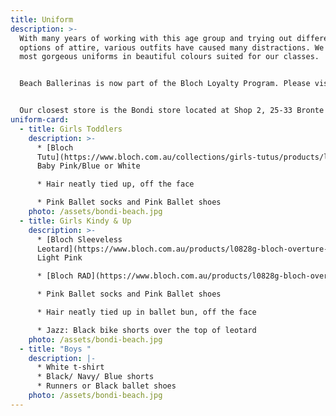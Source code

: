 ```yaml
---
title: Uniform
description: >-
  With many years of working with this age group and trying out different
  options of attire, various outfits have caused many distractions. We have the
  most gorgeous uniforms in beautiful colours suited for our classes.


  Beach Ballerinas is now part of the Bloch Loyalty Program. Please visit any Bloch store to pick up a Loyalty Card that gives you access to a special discount every time you shop at Bloch. 


  Our closest store is the Bondi store located at Shop 2, 25-33 Bronte Road, Bondi Junction.
uniform-card:
  - title: Girls Toddlers
    description: >-
      * [Bloch
      Tutu](https://www.bloch.com.au/collections/girls-tutus/products/l57120g-bloch-desdemona-tutu-girls-leotard-3?variant=23305271181393):
      Baby Pink/Blue or White

      * Hair neatly tied up, off the face

      * Pink Ballet socks and Pink Ballet shoes
    photo: /assets/bondi-beach.jpg
  - title: Girls Kindy & Up
    description: >-
      * [Bloch Sleeveless
      Leotard](https://www.bloch.com.au/products/l0828g-bloch-overture-odetta-sleeveless-pleat-girls-leotard-2?variant=23302314983505)
      Light Pink

      * [Bloch RAD](https://www.bloch.com.au/products/l0828g-bloch-overture-odetta-sleeveless-pleat-girls-leotard-2?_pos=188&_sid=bc3dfa2e7&_ss=r&variant=23302314983505) skirt Light Pink

      * Pink Ballet socks and Pink Ballet shoes

      * Hair neatly tied up in ballet bun, off the face

      * Jazz: Black bike shorts over the top of leotard
    photo: /assets/bondi-beach.jpg
  - title: "Boys "
    description: |-
      * White t-shirt
      * Black/ Navy/ Blue shorts
      * Runners or Black ballet shoes
    photo: /assets/bondi-beach.jpg
---
```

